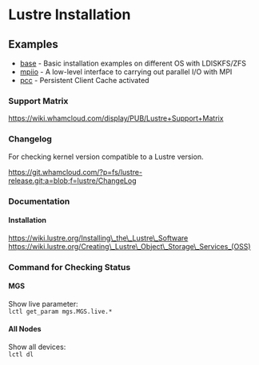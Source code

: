 # Lustre Installation

## Examples

* [base](base/) - Basic installation examples on different OS with LDISKFS/ZFS
* [mpiio](mpiio/) - A low-level interface to carrying out parallel I/O with MPI
* [pcc](pcc/) - Persistent Client Cache activated

### Support Matrix

https://wiki.whamcloud.com/display/PUB/Lustre+Support+Matrix

### Changelog

For checking kernel version compatible to a Lustre version.  

https://git.whamcloud.com/?p=fs/lustre-release.git;a=blob;f=lustre/ChangeLog

### Documentation

#### Installation

https://wiki.lustre.org/Installing\_the\_Lustre\_Software
https://wiki.lustre.org/Creating\_Lustre\_Object\_Storage\_Services_(OSS)

### Command for Checking Status

#### MGS

Show live parameter:  
`lctl get_param mgs.MGS.live.*`

#### All Nodes

Show all devices:  
`lctl dl`

